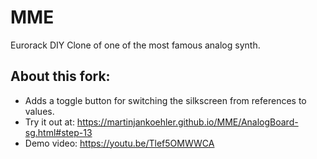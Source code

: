 # MME
Eurorack DIY Clone of one of the most famous analog synth.

About this fork:
---
- Adds a toggle button for switching the silkscreen from references to values.
- Try it out at: https://martinjankoehler.github.io/MME/AnalogBoard-sg.html#step-13
- Demo video: https://youtu.be/Tlef5OMWWCA
